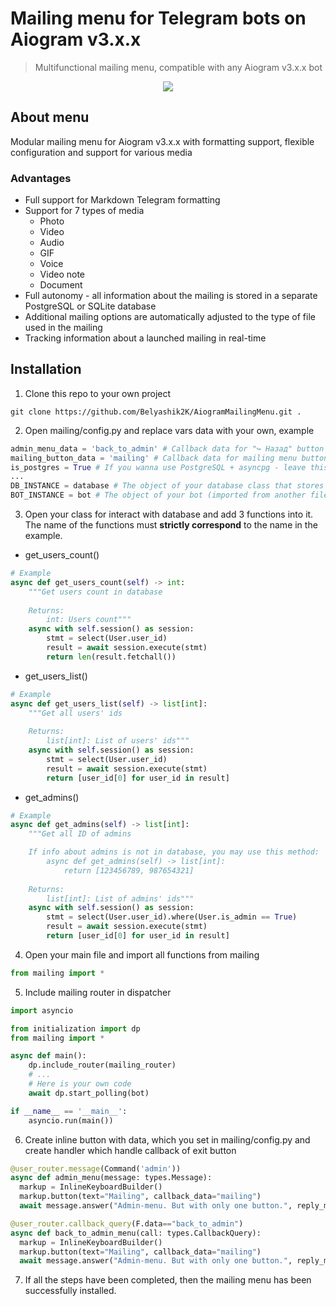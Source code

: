 # Mailing menu for Telegram bots on Aiogram v3.x.x
> Multifunctional mailing menu, compatible with any Aiogram v3.x.x bot
<p align="center">
  <img src="https://github.com/Belyashik2K/AiogramMailingMenu/assets/126521808/c2060702-6c25-4b74-9792-a76ca16d8862" />
</p>

## About menu
Modular mailing menu for Aiogram v3.x.x with formatting support, flexible configuration and support for various media

### Advantages
* Full support for Markdown Telegram formatting
* Support for 7 types of media
  * Photo
  * Video
  * Audio
  * GIF
  * Voice
  * Video note
  * Document
* Full autonomy - all information about the mailing is stored in a separate PostgreSQL or SQLite database
* Additional mailing options are automatically adjusted to the type of file used in the mailing
* Tracking information about a launched mailing in real-time

## Installation
1. Clone this repo to your own project
```
git clone https://github.com/Belyashik2K/AiogramMailingMenu.git .
```
2. Open mailing/config.py and replace vars data with your own, example
```python
admin_menu_data = 'back_to_admin' # Callback data for "↪️ Назад" button (back to admin menu)
mailing_button_data = 'mailing' # Callback data for mailing menu button
is_postgres = True # If you wanna use PostgreSQL + asyncpg - leave this as is, but if you wanna use SQLite + aiosqlite - set parameter to False
...
DB_INSTANCE = database # The object of your database class that stores user data (user_ids) (imported from another file)
BOT_INSTANCE = bot # The object of your bot (imported from another file)
```
3. Open your class for interact with database and add 3 functions into it. The name of the functions must <b>strictly correspond</b> to the name in the example.
  * get_users_count()
```python
# Example
async def get_users_count(self) -> int:
    """Get users count in database
    
    Returns:
        int: Users count"""
    async with self.session() as session:
        stmt = select(User.user_id)
        result = await session.execute(stmt)
        return len(result.fetchall())
  ```
  * get_users_list()
```python
# Example
async def get_users_list(self) -> list[int]:
    """Get all users' ids
    
    Returns:
        list[int]: List of users' ids"""
    async with self.session() as session:
        stmt = select(User.user_id)
        result = await session.execute(stmt)
        return [user_id[0] for user_id in result]
```
  * get_admins()
```python
# Example
async def get_admins(self) -> list[int]:
    """Get all ID of admins

    If info about admins is not in database, you may use this method:
        async def get_admins(self) -> list[int]:
            return [123456789, 987654321]
    
    Returns:
        list[int]: List of admins' ids"""
    async with self.session() as session:
        stmt = select(User.user_id).where(User.is_admin == True)
        result = await session.execute(stmt)
        return [user_id[0] for user_id in result]
```
4. Open your main file and import all functions from mailing
```python
from mailing import *
```
5. Include mailing router in dispatcher
```python
import asyncio

from initialization import dp
from mailing import *

async def main():
    dp.include_router(mailing_router)
    # ...
    # Here is your own code
    await dp.start_polling(bot)

if __name__ == '__main__':
    asyncio.run(main())
```
6. Create inline button with data, which you set in mailing/config.py and create handler which handle callback of exit button
```python
@user_router.message(Command('admin'))
async def admin_menu(message: types.Message):
  markup = InlineKeyboardBuilder()
  markup.button(text="Mailing", callback_data="mailing")
  await message.answer("Admin-menu. But with only one button.", reply_markup=markup)

@user_router.callback_query(F.data=="back_to_admin")
async def back_to_admin_menu(call: types.CallbackQuery):
  markup = InlineKeyboardBuilder()
  markup.button(text="Mailing", callback_data="mailing")
  await message.answer("Admin-menu. But with only one button.", reply_markup=markup)
```
7. If all the steps have been completed, then the mailing menu has been successfully installed.
